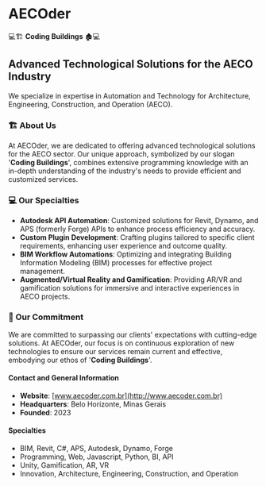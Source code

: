 # AECOder

💻🏗️ **Coding Buildings** 🏚️💻

## Advanced Technological Solutions for the AECO Industry

We specialize in expertise in Automation and Technology for Architecture, Engineering, Construction, and Operation (AECO).

### 🏗️ About Us
At AECOder, we are dedicated to offering advanced technological solutions for the AECO sector. Our unique approach, symbolized by our slogan '**Coding Buildings**', combines extensive programming knowledge with an in-depth understanding of the industry's needs to provide efficient and customized services.

### 💻 Our Specialties
- **Autodesk API Automation**: Customized solutions for Revit, Dynamo, and APS (formerly Forge) APIs to enhance process efficiency and accuracy.
- **Custom Plugin Development**: Crafting plugins tailored to specific client requirements, enhancing user experience and outcome quality.
- **BIM Workflow Automations**: Optimizing and integrating Building Information Modeling (BIM) processes for effective project management.
- **Augmented/Virtual Reality and Gamification**: Providing AR/VR and gamification solutions for immersive and interactive experiences in AECO projects.

### 🌟 Our Commitment
We are committed to surpassing our clients' expectations with cutting-edge solutions. At AECOder, our focus is on continuous exploration of new technologies to ensure our services remain current and effective, embodying our ethos of '**Coding Buildings**'.

#### Contact and General Information
- **Website**: [www.aecoder.com.br](http://www.aecoder.com.br)
- **Headquarters**: Belo Horizonte, Minas Gerais
- **Founded**: 2023

#### Specialties
- BIM, Revit, C#, APS, Autodesk, Dynamo, Forge
- Programming, Web, Javascript, Python, BI, API
- Unity, Gamification, AR, VR
- Innovation, Architecture, Engineering, Construction, and Operation

